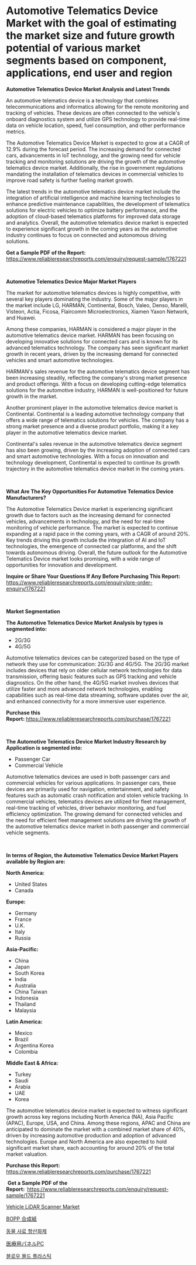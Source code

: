 <p><h1>Automotive Telematics Device Market with the goal of estimating the market size and future growth potential of various market segments based on component, applications, end user and region</h1></p><p><strong>Automotive Telematics Device Market Analysis and Latest Trends</strong></p>
<p><p>An automotive telematics device is a technology that combines telecommunications and informatics allowing for the remote monitoring and tracking of vehicles. These devices are often connected to the vehicle's onboard diagnostics system and utilize GPS technology to provide real-time data on vehicle location, speed, fuel consumption, and other performance metrics. </p><p>The Automotive Telematics Device Market is expected to grow at a CAGR of 12.9% during the forecast period. The increasing demand for connected cars, advancements in IoT technology, and the growing need for vehicle tracking and monitoring solutions are driving the growth of the automotive telematics device market. Additionally, the rise in government regulations mandating the installation of telematics devices in commercial vehicles to improve road safety is further fueling market growth.</p><p>The latest trends in the automotive telematics device market include the integration of artificial intelligence and machine learning technologies to enhance predictive maintenance capabilities, the development of telematics solutions for electric vehicles to optimize battery performance, and the adoption of cloud-based telematics platforms for improved data storage and analytics. Overall, the automotive telematics device market is expected to experience significant growth in the coming years as the automotive industry continues to focus on connected and autonomous driving solutions.</p></p>
<p><strong>Get a Sample PDF of the Report:&nbsp;</strong> <a href="https://www.reliableresearchreports.com/enquiry/request-sample/1767221">https://www.reliableresearchreports.com/enquiry/request-sample/1767221</a></p>
<p>&nbsp;</p>
<p><strong>Automotive Telematics Device Major Market Players</strong></p>
<p><p>The market for automotive telematics devices is highly competitive, with several key players dominating the industry. Some of the major players in the market include LG, HARMAN, Continental, Bosch, Valeo, Denso, Marelli, Visteon, Actia, Ficosa, Flaircomm Microelectronics, Xiamen Yaxon Network, and Huawei.</p><p>Among these companies, HARMAN is considered a major player in the automotive telematics device market. HARMAN has been focusing on developing innovative solutions for connected cars and is known for its advanced telematics technology. The company has seen significant market growth in recent years, driven by the increasing demand for connected vehicles and smart automotive technologies.</p><p>HARMAN's sales revenue for the automotive telematics device segment has been increasing steadily, reflecting the company's strong market presence and product offerings. With a focus on developing cutting-edge telematics solutions for the automotive industry, HARMAN is well-positioned for future growth in the market.</p><p>Another prominent player in the automotive telematics device market is Continental. Continental is a leading automotive technology company that offers a wide range of telematics solutions for vehicles. The company has a strong market presence and a diverse product portfolio, making it a key player in the automotive telematics device market.</p><p>Continental's sales revenue in the automotive telematics device segment has also been growing, driven by the increasing adoption of connected cars and smart automotive technologies. With a focus on innovation and technology development, Continental is expected to continue its growth trajectory in the automotive telematics device market in the coming years.</p></p>
<p>&nbsp;</p>
<p><strong>What Are The Key Opportunities For Automotive Telematics Device Manufacturers?</strong></p>
<p><p>The Automotive Telematics Device market is experiencing significant growth due to factors such as the increasing demand for connected vehicles, advancements in technology, and the need for real-time monitoring of vehicle performance. The market is expected to continue expanding at a rapid pace in the coming years, with a CAGR of around 20%. Key trends driving this growth include the integration of AI and IoT technologies, the emergence of connected car platforms, and the shift towards autonomous driving. Overall, the future outlook for the Automotive Telematics Device market looks promising, with a wide range of opportunities for innovation and development.</p></p>
<p><strong>Inquire or Share Your Questions If Any Before Purchasing This Report:</strong> <a href="https://www.reliableresearchreports.com/enquiry/pre-order-enquiry/1767221">https://www.reliableresearchreports.com/enquiry/pre-order-enquiry/1767221</a></p>
<p>&nbsp;</p>
<p><strong>Market Segmentation</strong></p>
<p><strong>The Automotive Telematics Device Market Analysis by types is segmented into:</strong></p>
<p><ul><li>2G/3G</li><li>4G/5G</li></ul></p>
<p><p>Automotive telematics devices can be categorized based on the type of network they use for communication: 2G/3G and 4G/5G. The 2G/3G market includes devices that rely on older cellular network technologies for data transmission, offering basic features such as GPS tracking and vehicle diagnostics. On the other hand, the 4G/5G market involves devices that utilize faster and more advanced network technologies, enabling capabilities such as real-time data streaming, software updates over the air, and enhanced connectivity for a more immersive user experience.</p></p>
<p><strong>Purchase this Report:&nbsp;</strong><a href="https://www.reliableresearchreports.com/purchase/1767221">https://www.reliableresearchreports.com/purchase/1767221</a></p>
<p>&nbsp;</p>
<p><strong>The Automotive Telematics Device Market Industry Research by Application is segmented into:</strong></p>
<p><ul><li>Passenger Car</li><li>Commercial Vehicle</li></ul></p>
<p><p>Automotive telematics devices are used in both passenger cars and commercial vehicles for various applications. In passenger cars, these devices are primarily used for navigation, entertainment, and safety features such as automatic crash notification and stolen vehicle tracking. In commercial vehicles, telematics devices are utilized for fleet management, real-time tracking of vehicles, driver behavior monitoring, and fuel efficiency optimization. The growing demand for connected vehicles and the need for efficient fleet management solutions are driving the growth of the automotive telematics device market in both passenger and commercial vehicle segments.</p></p>
<p>&nbsp;</p>
<p><strong>In terms of Region, the Automotive Telematics Device Market Players available by Region are:</strong></p>
<p>
    <p> <strong> North America: </strong>
        <ul>
            <li>United States</li>
            <li>Canada</li>
        </ul>
        </p> 
    <p> <strong> Europe: </strong>
        <ul>
            <li>Germany</li>
            <li>France</li>
            <li>U.K.</li>
            <li>Italy</li>
            <li>Russia</li>
        </ul>
        </p> 
    <p> <strong> Asia-Pacific: </strong>
        <ul>
            <li>China</li>
            <li>Japan</li>
            <li>South Korea</li>
            <li>India</li>
            <li>Australia</li>
            <li>China Taiwan</li>
            <li>Indonesia</li>
            <li>Thailand</li>
            <li>Malaysia</li>
        </ul>
        </p> 
    <p> <strong> Latin America: </strong>
        <ul>
            <li>Mexico</li>
            <li>Brazil</li>
            <li>Argentina Korea</li>
            <li>Colombia</li>
        </ul>
        </p> 
    <p> <strong> Middle East & Africa: </strong>
        <ul>
            <li>Turkey</li>
            <li>Saudi</li>
            <li>Arabia</li>
            <li>UAE</li>
            <li>Korea</li>
        </ul>
    </p>
    </p>
<p><p>The automotive telematics device market is expected to witness significant growth across key regions including North America (NA), Asia Pacific (APAC), Europe, USA, and China. Among these regions, APAC and China are anticipated to dominate the market with a combined market share of 40%, driven by increasing automotive production and adoption of advanced technologies. Europe and North America are also expected to hold significant market share, each accounting for around 20% of the total market valuation.</p></p>
<p><strong>Purchase this Report: </strong><a href="https://www.reliableresearchreports.com/purchase/1767221">https://www.reliableresearchreports.com/purchase/1767221</a></p>
<p>&nbsp;<strong>Get a Sample PDF of the Report:&nbsp;&nbsp;</strong><a href="https://www.reliableresearchreports.com/enquiry/request-sample/1767221">https://www.reliableresearchreports.com/enquiry/request-sample/1767221</a></p>
<p><strong></strong></p>
<p><p><a href="https://github.com/jsmusil/Market-Research-Report-List-2/blob/main/vehicle-lidar-scanner-market.md">Vehicle LiDAR Scanner Market</a></p><p><a href="https://medium.com/@ozar19732009/bopp%E5%90%88%E6%88%90%E7%B4%99%E5%B8%82%E5%A0%B4%E3%81%AE%E5%88%86%E6%9E%90-%E3%82%B0%E3%83%AD%E3%83%BC%E3%83%90%E3%83%AB%E7%94%A3%E6%A5%AD%E3%81%AE%E5%B1%95%E6%9C%9B%E3%81%A8%E4%BA%88%E6%B8%AC-2024%E5%B9%B4%E3%81%8B%E3%82%892031%E5%B9%B4-e9129ee88ce1">BOPP 合成紙</a></p><p><a href="https://medium.com/@frankpeters35/%EB%8F%99%EB%AC%BC-%EC%82%AC%EB%A3%8C-%ED%95%AD%EC%82%B0%ED%99%94%EC%A0%9C-%EC%8B%9C%EC%9E%A5-%EC%A0%90%EC%9C%A0%EC%9C%A8-%EC%A7%84%ED%99%94-%EB%B0%8F-%EC%8B%9C%EC%9E%A5-%EC%84%B1%EC%9E%A5-%ED%8A%B8%EB%A0%8C%EB%93%9C-2024-2031-8d3b8b11c9ef">동물 사료 항산화제</a></p><p><a href="https://medium.com/@ozar19732009/2024%E5%B9%B4%E3%81%8B%E3%82%892031%E5%B9%B4%E3%81%BE%E3%81%A7%E3%81%AE%E6%9C%9F%E9%96%93%E3%81%AB%E4%BA%88%E6%B8%AC%E3%81%95%E3%82%8C%E3%82%8B%E5%8C%BB%E7%99%82%E3%83%91%E3%83%8D%E3%83%ABpc%E5%B8%82%E5%A0%B4%E3%81%AE%E5%88%86%E6%9E%90%E3%81%A8%E3%82%B5%E3%82%A4%E3%82%BA-f1d7ab4000b1">医療用パネルPC</a></p><p><a href="https://medium.com/@frankpeters35/%EB%B8%94%EB%A1%9C%EC%9A%B0-%EB%AA%B0%EB%93%9C-%ED%94%8C%EB%9D%BC%EC%8A%A4%ED%8B%B1-%EC%8B%9C%EC%9E%A5-%EB%B3%B4%EA%B3%A0%EC%84%9C%EB%8A%94-%EC%9D%B4-%EC%8B%9C%EC%9E%A5%EC%9D%98-%EC%B5%9C%EC%8B%A0-%ED%8A%B8%EB%A0%8C%EB%93%9C%EC%99%80-%EC%84%B1%EC%9E%A5-%EA%B8%B0%ED%9A%8C%EB%A5%BC-%EB%B3%B4%EC%97%AC%EC%A4%8D%EB%8B%88%EB%8B%A4-44c59823dcfd">블로우 몰드 플라스틱</a></p></p>